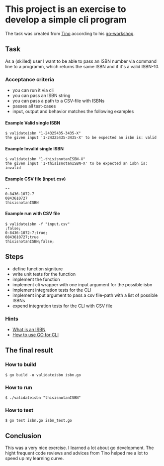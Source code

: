 
# This project is an exercise to develop a simple cli program

The task was created from [Tino](https://github.com/pandorasNox) according to his [go-workshop](https://github.com/pandorasNox/go-workshop).

## Task

As a (skilled) user I want to be able to pass an ISBN number via command line to a programm,
which returns the same ISBN and if it's a valid ISBN-10.

### Acceptance criteria

- you can run it via cli
- you can pass an ISBN string
- you can pass a path to a CSV-file with ISBNs
- passes all test-cases
- input, output and behavior matches the following examples

#### Example Valid single ISBN

    $ validateisbn "1-24325435-3435-X"
    the given input '1-24325435-3435-X' to be expected an isbn is: valid

#### Example Invalid single ISBN

    $ validateisbn "1-thisisnotanISBN-X"
    the given input '1-thisisnotanISBN-X' to be expected an isbn is: invalid

#### Example CSV file (input.csv)

    ""
    0-8436-1072-7
    0843610727
    thisisnotanISBN

#### Example run with CSV file

    $ validateisbn -f "input.csv"
    ;false;
    0-8436-1072-7;true;
    0843610727;true
    thisisnotanISBN;false;

## Steps

- define function signiture
- write unit tests for the function
- implement the function
- implement cli wrapper with one input argument for the possible isbn
- implement integration tests for the CLI
- implement input argument to pass a csv file-path with a list of possible ISBNs
- expend integration tests for the CLI with CSV file

### Hints

- [What is an ISBN](https://web.archive.org/web/20130522043458/http://www.isbn.org/standards/home/isbn/international/html/usm4.htm)
- [How to use GO for CLI](https://gobyexample.com/command-line-arguments)

## The final result

### How to build

    $ go build -o validateisbn isbn.go

### How to run

    $ ./validateisbn "thisisnotanISBN"

### How to test

    $ go test isbn.go isbn_test.go

## Conclusion

This was a very nice exercise. I learned a lot about go development. The hight frequent code reviews and advices from Tino helped me a lot to speed up my learning curve.

